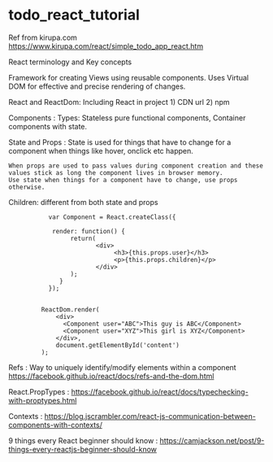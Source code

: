 # todo_react_tutorial
Ref from kirupa.com https://www.kirupa.com/react/simple_todo_app_react.htm


React terminology and Key concepts

Framework for creating Views using reusable components.
Uses Virtual DOM for effective and precise rendering of changes.

React and ReactDom:
Including React in project 1) CDN url 2) npm

Components : 
  Types: Stateless pure functional components, Container components with state.

  State and Props : State is used for things that have to change for a component when things like hover, onclick etc happen.

    When props are used to pass values during component creation and these values stick as long the component lives in browser memory.
    Use state when things for a component have to change, use props otherwise.

Children: different from both state and props 
               
               var Component = React.createClass({

                render: function() {
                     return(
                            <div>
                                 <h3>{this.props.user}</h3>
                                 <p>{this.props.children}</p>
                            </div>
                     );
                  }
               });


             ReactDom.render(
                 <div>
                   <Component user="ABC">This guy is ABC</Component>
                   <Component user="XYZ">This girl is XYZ</Component> 
                 </div>,
                 document.getElementById('content')
             );

Refs : Way to uniquely identify/modify elements within a component
         https://facebook.github.io/react/docs/refs-and-the-dom.html
 
React.PropTypes :
         https://facebook.github.io/react/docs/typechecking-with-proptypes.html

Contexts :
         https://blog.jscrambler.com/react-js-communication-between-components-with-contexts/

9 things every React beginner should know :
         https://camjackson.net/post/9-things-every-reactjs-beginner-should-know
         
         
